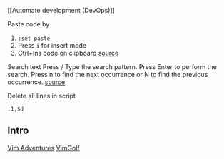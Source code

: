  [[Automate development (DevOps)]]

Paste code by 
1. `:set paste` 
2. Press `i` for insert mode
3. Ctrl+Ins code on clipboard
[source](https://stackoverflow.com/questions/41105157/vim-indents-every-line-of-code-when-copying-pasting)

Search text
Press /
Type the search pattern.
Press Enter to perform the search.
Press n to find the next occurrence or N to find the previous occurrence.
[source](https://linuxize.com/post/vim-search/)

Delete all lines in script
```
:1,$d
```

## Intro
[Vim Adventures](https://vim-adventures.com/)
[VimGolf](https://www.vimgolf.com/)